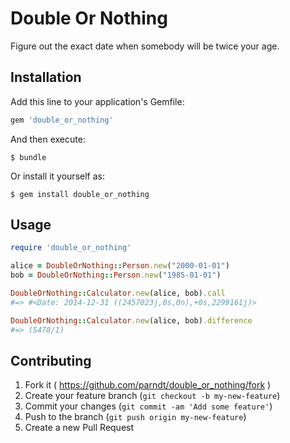 # Double Or Nothing

Figure out the exact date when somebody will be twice your age.

## Installation

Add this line to your application's Gemfile:

```ruby
gem 'double_or_nothing'
```

And then execute:

    $ bundle

Or install it yourself as:

    $ gem install double_or_nothing

## Usage

```ruby
require 'double_or_nothing'

alice = DoubleOrNothing::Person.new("2000-01-01")
bob = DoubleOrNothing::Person.new("1985-01-01")

DoubleOrNothing::Calculator.new(alice, bob).call
#=> #<Date: 2014-12-31 ((2457023j,0s,0n),+0s,2299161j)>

DoubleOrNothing::Calculator.new(alice, bob).difference
#=> (5478/1)
```

## Contributing

1. Fork it ( https://github.com/parndt/double_or_nothing/fork )
2. Create your feature branch (`git checkout -b my-new-feature`)
3. Commit your changes (`git commit -am 'Add some feature'`)
4. Push to the branch (`git push origin my-new-feature`)
5. Create a new Pull Request
